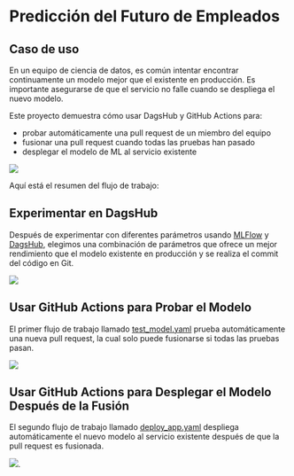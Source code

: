 # Predicción del Futuro de Empleados

## Caso de uso 
En un equipo de ciencia de datos, es común intentar encontrar continuamente un modelo mejor que el existente en producción. Es importante asegurarse de que el servicio no falle cuando se despliega el nuevo modelo.

Este proyecto demuestra cómo usar DagsHub y GitHub Actions para:
- probar automáticamente una pull request de un miembro del equipo
- fusionar una pull request cuando todas las pruebas han pasado
- desplegar el modelo de ML al servicio existente

![](https://cdn-images-1.medium.com/max/800/1*VZLOx6sCq9_Dj1-44mxKOQ.png)

Aquí está el resumen del flujo de trabajo:

## Experimentar en DagsHub
Después de experimentar con diferentes parámetros usando [MLFlow](https://mlflow.org/) y [DagsHub](https://towardsdatascience.com/dagshub-a-github-supplement-for-data-scientists-and-ml-engineers-9ecaf49cc505), elegimos una combinación de parámetros que ofrece un mejor rendimiento que el modelo existente en producción y se realiza el commit del código en Git.

![](https://cdn-images-1.medium.com/max/800/1*AVtGMnz8_2K3dOtQAKCTdQ.png)

## Usar GitHub Actions para Probar el Modelo
El primer flujo de trabajo llamado [test_model.yaml](https://github.com/khuyentran1401/employee-future-prediction/blob/master/.github/workflows/test_model.yaml) prueba automáticamente una nueva pull request, la cual solo puede fusionarse si todas las pruebas pasan.

![](https://cdn-images-1.medium.com/max/800/1*Prnyik5wQ2A5ciZP2NmRhw.png)

## Usar GitHub Actions para Desplegar el Modelo Después de la Fusión
El segundo flujo de trabajo llamado [deploy_app.yaml](https://github.com/khuyentran1401/employee-future-prediction/blob/master/.github/workflows/deploy_app.yaml) despliega automáticamente el nuevo modelo al servicio existente después de que la pull request es fusionada.

![](https://cdn-images-1.medium.com/max/800/1*gb37ASDRRILsKJYe3CBFyw.png).
